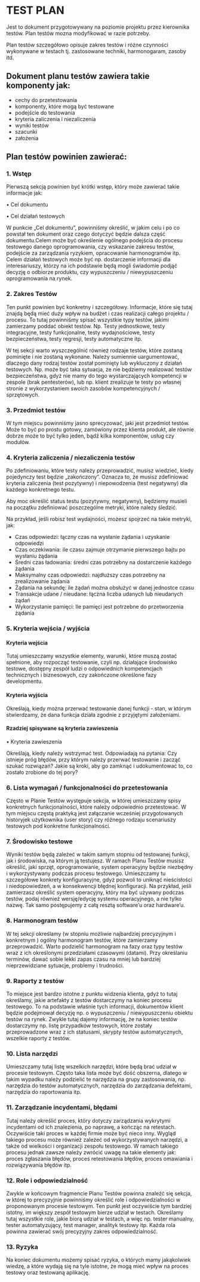 # TEST PLAN
Jest to dokument przygotowywany na poziomie projektu przez kierownika testów. Plan testów mozna modyfikować w razie potrzeby.

Plan testów szczegółowo opisuje zakres testów i różne czynności wykonywane w testach tj. zastosowane techniki, harmonogaram, zasoby itd.
 
## Dokument planu testów zawiera takie komponenty jak: 
- cechy do przetestowania 
- komponenty, które mogą być testowane
- podejście do testowania
- kryteria zaliczenia i niezaliczenia 
- wyniki testów 
- szacunki 
- założenia 
  

## Plan testów powinien zawierać: 

### 1. Wstęp


Pierwszą sekcją powinien być krótki wstęp, który może zawierać takie informacje jak:

• Cel dokumentu

• Cel działań testowych

W punkcie „Cel dokumentu”, powinniśmy określić, w jakim celu i po co powstał ten dokument oraz czego dotyczyć będzie dalsza część dokumentu.Celem może być określenie ogólnego podejścia do procesu testowego danego oprogramowania, czy wskazanie zakresu testów, podejście za zarządzania ryzykiem, opracowanie harmonogramów itp.
Celem działań testowych może być np. dostarczenie informacji dla interesariuszy, którzy na ich podstawie będą mogli świadomie podjąć decyzję o odbiorze produktu, czy wypuszczeniu / niewypuszczeniu oprogramowania na rynek.



### 2. Zakres Testów

Ten punkt powinien być konkretny i szczegółowy. Informacje, które się tutaj znajdą będą mieć duży wpływ na budżet i czas realizacji całego projektu / procesu. To tutaj powinniśmy spisać wszystkie typy testów, jakimi zamierzamy poddać obiekt testów. Np. Testy jednostkowe, testy integracyjne, testy funkcjonalne, testy wydajnościowe, testy bezpieczeństwa, testy regresji, testy automatyczne itp.



W tej sekcji warto wyszczególnić również rodzaje testów, które zostaną pominięte i nie zostaną wykonane. Należy sumiennie uargumentować, dlaczego dany rodzaj testów został pominięty lub wykluczony z działań testowych. Np. może być taka sytuacja, że nie będziemy realizować testów bezpieczeństwa, gdyż nie mamy do tego wystarczających kompetencji w zespole (brak pentesterów), lub np. klient zrealizuje te testy po własnej stronie z wykorzystaniem swoich zasobów kompetencyjnych / sprzętowych.



### 3. Przedmiot testów


W tym miejscu powinniśmy jasno sprecyzować, jaki jest przedmiot testów. Może to być po prostu gotowy, zamówiony przez klienta produkt, ale równie dobrze może to być tylko jeden, bądź kilka komponentów, usług czy modułów.



### 4. Kryteria zaliczenia / niezaliczenia testów


Po zdefiniowaniu, które testy należy przeprowadzić, musisz wiedzieć, kiedy pojedynczy test będzie „zakończony”. Oznacza to, że musisz zdefiniować kryteria zaliczenia (test pozytywny) i niepowodzenia (test negatywny) dla każdego konkretnego testu.



Aby moc określić status testu (pozytywny, negatywny), będziemy musieli na początku zdefiniować poszczególne metryki, które należy śledzić. 

Na przykład, jeśli robisz test wydajności, możesz spojrzeć na takie metryki, jak:

- Czas odpowiedzi: łączny czas na wysłanie żądania i uzyskanie odpowiedzi
- Czas oczekiwania: ile czasu zajmuje otrzymanie pierwszego bajtu po wysłaniu żądania
- Średni czas ładowania: średni czas potrzebny na dostarczenie każdego żądania
- Maksymalny czas odpowiedzi: najdłuższy czas potrzebny na zrealizowanie żądania
- Żądania na sekundę: ile żądań można obsłużyć w danej jednostce czasu
- Transakcje udane / nieudane: łączna liczba udanych lub nieudanych żądań
- Wykorzystanie pamięci: Ile pamięci jest potrzebne do przetworzenia żądania


### 5. Kryteria wejścia / wyjścia


#### Kryteria wejścia
Tutaj umieszczamy wszystkie elementy, warunki, które muszą zostać spełnione, aby rozpocząć testowanie, czyli np. działające środowisko testowe, dostępny zespół ludzi o odpowiednich kompetencjach technicznych i biznesowych, czy zakończone określone fazy developmentu.


#### Kryteria wyjścia
Określają, kiedy można przerwać testowanie danej funkcji - stan, w którym stwierdzamy, że dana funkcja działa zgodnie z przyjętymi założeniami.

#### Rzadziej spisywane są kryteria zawieszenia

• Kryteria zawieszenia

Określają, kiedy należy wstrzymać test. Odpowiadają na pytania: Czy istnieje próg błędów, przy którym należy przerwać testowanie i zacząć szukać rozwiązań? Jakie są kroki, aby go zamknąć i udokumentować to, co zostało zrobione do tej pory?



### 6. Lista wymagań / funkcjonalności do przetestowania


Często w Planie Testów występuje sekcja, w której umieszczamy spisy konkretnych funkcjonalności, które należy odpowiednio przetestować. W tym miejscu częstą praktyką jest załączanie wcześniej przygotowanych historyjek użytkownika (user story) czy różnego rodzaju scenariuszy testowych pod konkretne funkcjonalności.


### 7. Środowisko testowe

Wyniki testów będą zależeć w takim samym stopniu od testowanej funkcji, jak i środowiska, na którym ją testujesz. W ramach Planu Testów musisz określić, jaki sprzęt, oprogramowanie, system operacyjny będzie niezbędny i wykorzystywany podczas procesu testowego.
Umieszczamy tu szczegółowe konkrety konfiguracyjne, gdyż pozwoli to uniknąć nieścisłości i niedopowiedzeń, a w konsekwencji błędnej konfiguracji. Na przykład, jeśli zamierzasz określić system operacyjny, który ma być używany podczas testów, podaj również wersję/edycję systemu operacyjnego, a nie tylko nazwę. Tak samo postępujemy z całą resztą software’u oraz hardware’u.



### 8. Harmonogram testów


W tej sekcji określamy (w stopniu możliwie najbardziej precyzyjnym i konkretnym ) ogólny harmonogram testów, które zamierzamy przeprowadzić. Warto podzielić harmonogram na fazy oraz typy testów wraz z ich określonymi przedziałami czasowymi (datami). Przy określaniu terminów, dawać sobie lekki zapas czasu na mniej lub bardziej nieprzewidziane sytuacje, problemy i trudności.



### 9. Raporty z testów


To miejsce jest bardzo istotne z punktu widzenia klienta, gdyż to tutaj określamy, jakie artefakty z testów dostarczymy na koniec procesu testowego. To na podstawie właśnie tych informacji, dokumentów klient będzie podejmował decyzję np. o wypuszczeniu / niewypuszczeniu obiektu testów na rynek. Zwykle tutaj dajemy informację, że na koniec testów dostarczymy np. listę przypadków testowych, które zostały przeprowadzone wraz z ich statusami, skrypty testów automatycznych, wszelkie raporty z testów.



### 10. Lista narzędzi


Umieszczamy tutaj listę wszelkich narzędzi, które będą brać udział w procesie testowym.
Często taka lista może być dość obszerna, dlatego w takim wypadku należy podzielić te narzędzia na grupy zastosowania, np. narzędzia do testów automatycznych, narzędzia do zarządzania defektami, narzędzia do raportowania itp.



### 11. Zarządzanie incydentami, błędami

Tutaj należy określić proces, który dotyczy zarządzania wykrytymi incydentami od ich znalezienia, po naprawę, a kończąc na retestach. Oczywiście taki proces w każdej firmie może być nieco inny. Wygląd takiego procesu może również zależeć od wykorzystywanych narzędzi, a także od wielkości i organizacji zespołu testowego. W ramach takiego procesu jednak zawsze należy zwrócić uwagę na takie elementy jak: proces zgłaszania błędów, proces retestowania błędów, proces omawiania i rozwiązywania błędów itp.



### 12. Role i odpowiedzialność

Zwykle w końcowym fragmencie Planu Testów powinna znaleźć się sekcja, w której to precyzyjnie powinniśmy określić role i odpowiedzialności w proponowanym procesie testowym. Ten punkt jest oczywiście tym bardziej istotny, im większy zespół testowym bierze udział w testach. Określamy tutaj wszystkie role, jakie biorą udział w testach, a więc np. tester manualny, tester automatyzujący, test manager, analityk testowy itp. Każda rola powinna zawierać swój precyzyjny zakres odpowiedzialność.



### 13. Ryzyka


Na koniec dokumentu możemy spisać ryzyka, o których mamy jakąkolwiek wiedzę, a które wydają się na tyle istotne, że mogą mieć wpływ na proces testowy oraz testowaną aplikację.

















